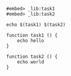 
~~~task:lib:hello_world hello testlib
#embed> _lib:task1
#embed> _lib:task2

echo $(task1) $(task2) 
~~~

~~~task:_lib:task1
function task1 () {
    echo hello
}
~~~

~~~task:_lib:task2
function task2 () {
    echo world
}
~~~

